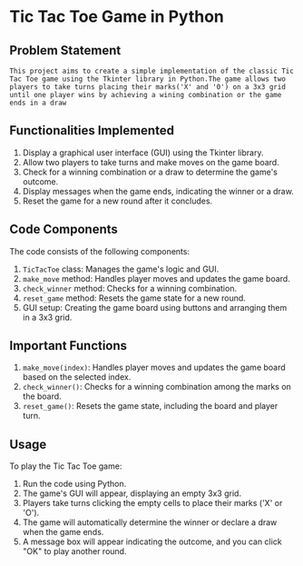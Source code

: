 # Tic Tac Toe Game in Python

## Problem Statement
    This project aims to create a simple implementation of the classic Tic Tac Toe game using the Tkinter library in Python.The game allows two players to take turns placing their marks('X' and '0') on a 3x3 grid until one player wins by achieving a wining combination or the game ends in a draw
## Functionalities Implemented

1. Display a graphical user interface (GUI) using the Tkinter library.
2. Allow two players to take turns and make moves on the game board.
3. Check for a winning combination or a draw to determine the game's outcome.
4. Display messages when the game ends, indicating the winner or a draw.
5. Reset the game for a new round after it concludes.

## Code Components

The code consists of the following components:

1. `TicTacToe` class: Manages the game's logic and GUI.
2. `make_move` method: Handles player moves and updates the game board.
3. `check_winner` method: Checks for a winning combination.
4. `reset_game` method: Resets the game state for a new round.
5. GUI setup: Creating the game board using buttons and arranging them in a 3x3 grid.

## Important Functions

1. `make_move(index)`: Handles player moves and updates the game board based on the selected index.
2. `check_winner()`: Checks for a winning combination among the marks on the board.
3. `reset_game()`: Resets the game state, including the board and player turn.

## Usage

To play the Tic Tac Toe game:

1. Run the code using Python.
2. The game's GUI will appear, displaying an empty 3x3 grid.
3. Players take turns clicking the empty cells to place their marks ('X' or 'O').
4. The game will automatically determine the winner or declare a draw when the game ends.
5. A message box will appear indicating the outcome, and you can click "OK" to play another round.

